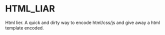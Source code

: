 HTML_LIAR
=========

Html lier. A quick and dirty way to encode html/css/js and give away a html template encoded.